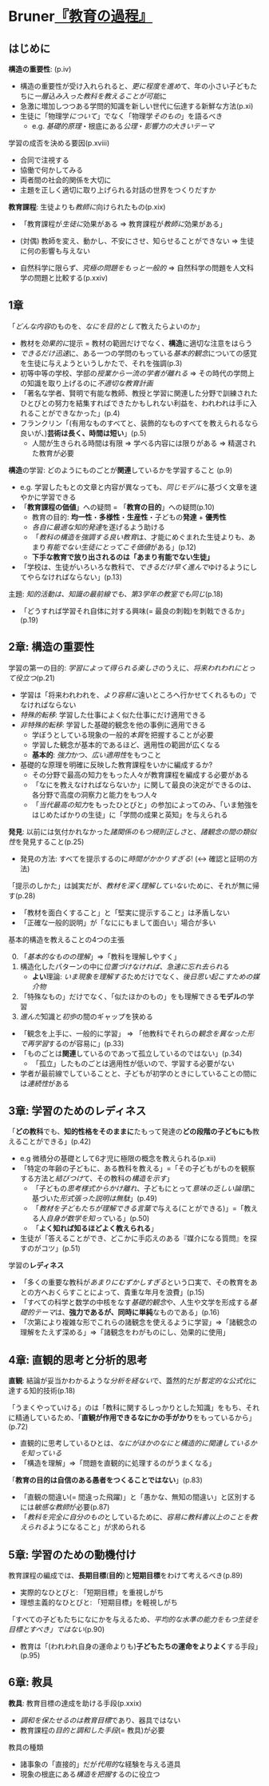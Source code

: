 # Bruner[『教育の過程』](urn:isbn:4007301301)

## はじめに

**構造の重要性**: (p.iv)

- 構造の重要性が受け入れられると、*更に程度を進め*て、年の小さい子どもたちに*一層込み入った教科を教えることが可能*に
- 急激に増加しつつある学問的知識を新しい世代に伝達する新鮮な方法(p.xi)
- 生徒に「物理学*について*」でなく「物理学*そのもの*」を語るべき
	- e.g. *基礎的原理*・根底にある*公理*・*影響力の大きいテーマ*

学習の成否を決める要因(p.xviii)

- 合同で注視する
- 協働で何かしてみる
- 両者間の社会的関係を大切に
- 主題を正しく適切に取り上げられる対話の世界をつくりだすか

**教育課程**: 生徒よりも*教師に*向けられたもの(p.xix)

- 「教育課程が*生徒に*効果がある ⇒ 教育課程が*教師に*効果がある」
- (対偶) 教師を変え、動かし、不安にさせ、知らせることができない ⇒ 生徒に何の影響も与えない

- 自然科学に限らず、*究極の問題をもっと一般的* ⇒ 自然科学の問題を人文科学の問題と比較する(p.xxiv)

## 1章

「*どんな内容*のものを、*なにを目的として*教えたらよいのか」

- 教材を*効果的に*提示 = 教材の範囲だけでなく、**構造**に適切な注意をはらう
- *できるだけ迅速*に、ある一つの学問のもっている*基本的観念*についての感覚を生徒に与えようというしかたで、それを強調(p.3)
- 初等中等の学校、学部の*授業から一流の学者が離れる* ⇒ その時代の学問上の知識を取り上げるのに*不適切な教育計画*
- 「著名な学者、賢明で有能な教師、教授と学習に関連した分野で訓練されたひとびとの努力を結集すればできたかもしれない利益を、われわれは手に入れることができなかった」(p.4)
- フランクリン「(有用なものすべてと、装飾的なものすべてを教えられるなら良いが、)**芸術は長く、時間は短い**」(p.5)
	- 人間が生きられる時間は有限 ⇒ 学べる内容には限りがある ⇒ 精選された教育が必要

**構造**の学習: どのようにものごとが**関連**しているかを学習すること (p.9)

- e.g. 学習したもとの文章と内容が異なっても、*同じモデル*に基づく文章を速やかに学習できる
- 「**教育課程の価値**」への疑問 = 「**教育の目的**」への疑問(p.10)
	- 教育の目的: **均一性**・**多様性**・**生産性**・子どもの**発達** + **優秀性**
	- *各自に最適な知的発達*を遂げるよう助ける
	- 「*教科の構造を強調する良い教育*は、才能にめぐまれた生徒よりも、あまり*有能でない生徒にとってこそ価値*がある」(p.12)
	- **下手な教育で放り出されるのは「あまり有能でない生徒」**
- 「学校は、生徒がいろいろな教科で、*できるだけ早く進んで*ゆけるようにしてやらなければならない」(p.13)

主題: *知的活動は、知識の最前線でも、第3学年の教室でも同じ*(p.18)

- 「どうすれば学習それ自体に対する興味(= 最良の刺戟)を刺戟できるか」(p.19)

## 2章: 構造の重要性

学習の第一の目的: *学習によって得られる楽しさ*のうえに、*将来われわれにとって役立つ*(p.21)

- 学習は「将来われわれを、*より容易に*遠いところへ行かせてくれるもの」でなければならない
- *特殊的転移*: 学習した仕事によく似た仕事にだけ適用できる
- *非特殊的転移*: 学習した基礎的観念を他の事例に適用できる
	- 学ぼうとしている現象の一般的*本質*を把握することが必要
	- 学習した観念が基本的であるほど、適用性の範囲が広くなる
	- **基本的**: *強力*かつ、*広い適用性*をもつこと
- 基礎的な原理を明確に反映した教育課程をいかに編成するか?
	- その分野で最高の知力をもった人々が教育課程を編成する必要がある
	- 「なにを教えなければならないか」に関して最良の決定ができるのは、各分野で高度の洞察力と能力をもつ人々
	- 「*当代最高の知力*をもったひとびと」の参加によってのみ、「いま勉強をはじめたばかりの生徒」に「学問の成果と英知」を与えられる

**発見**: 以前には気付かれなかった*諸関係のもつ規則正しさ*と、*諸観念の間の類似性*を発見すること(p.25)

- 発見の方法: すべてを提示するのに*時間がかかりすぎる*! (↔ 確認と証明の方法)

「提示のしかた」は誠実だが、*教材を深く理解していない*ために、それが無に帰す(p.28)

- 「教材を面白くすること」と「堅実に提示すること」は矛盾しない
- 「正確な一般的説明」が「なににもまして面白い」場合が多い

基本的構造を教えることの4つの主張

0. 「*基本的なものの理解*」⇒「教科を理解しやすく」
0. 構造化したパターンの中に*位置づけなければ、急速に忘れ去られ*る
	- **よい**理論: *いま現象を理解する*ためだけでなく、*後日思い起こすための媒介物*
0. 「特殊なもの」だけでなく、「似たほかのもの」をも理解できる**モデル**の学習
0. *進んだ*知識と*初歩*の間のギャップを狭める

- 「観念を上手に、一般的に学習」 ⇒ 「他教科でそれらの*観念を異なった形で再学習*するのが容易に」(p.33)
- 「ものごとは**関連**しているのであって孤立しているのではない」(p.34)
	- 「孤立」したものごとは適用性が低いので、学習する必要がない
- 学者が最前線でしていることと、子どもが初学のときにしていることの間には*連続性*がある

## 3章: 学習のためのレディネス

「**どの教科**でも、**知的性格をそのままに**たもって発達の**どの段階の子どもにも**教えることができる」(p.42)

- e.g 微積分の基礎として6才児に極限の概念を教えられる(p.xii)
- 「特定の年齢の子どもに、ある教科を教える」=「その子どもがものを観察する方法と*結びつけ*て、その教科の*構造を示す*」
	- 「子どもの*思考様式からかけ離れ*、子どもにとって*意味の乏しい論理*に基づいた*形式張った説明は無駄*」(p.49)
	- 「*教材を子どもたちが理解できる言葉で*与える(ことができる)」=「教える人*自身が数学を知って*いる」(p.50)
	- 「**よく知れば知るほどよく教えられる**」
- 生徒が「答えることができ、どこかに手応えのある『媒介になる質問』を探すのがコツ」(p.51)

学習の**レディネス**

- 「多くの重要な教科が*あまりにむずかしすぎる*という口実で、その教育をあとの方へおくらすことによって、貴重な年月を浪費」(p.15)
- 「すべての科学と数学の中核をなす*基礎的観念*や、人生や文学を形成する*基礎的テーマ*は、**強力であるが、同時に単純**なものである」(p.16)
- 「次第により複雑な形でこれらの諸観念を使えるように学習」⇒「諸観念の理解をたえず深める」⇒「諸観念をわがものにし、効果的に使用」

## 4章: 直観的思考と分析的思考

**直観**: 結論が妥当かわかるような*分析を経ない*で、蓋然的だが*暫定的な公式化*に達する知的技術(p.18)

「うまくやっていける」のは「教科に関するしっかりとした知識」をもち、それに精通しているため、「**直観が作用できるなにかの手がかり**をもっているから」(p.72)

- 直観的に思考しているひとは、*なにがほかのなにと構造的に関連しているかを知っている*
- 「構造を理解」⇒「問題を直観的に処理するのがうまくなる」

「**教育の目的は自信のある愚者をつくることではない**」(p.83)

- 「直観の間違い(= 間違った飛躍)」と「愚かな、無知の間違い」と区別するには*敏感な教師*が必要(p.87)
- 「*教科を完全に自分のもの*としているために、*容易に教科書以上のことを教えられる*ようになること」が求められる

## 5章: 学習のための動機付け

教育課程の編成では、**長期目標**(**目的**)と**短期目標**をわけて考えるべき(p.89)

- 実際的なひとびと: 「短期目標」を重視しがち
- 理想主義的なひとびと: 「短期目標」を軽視しがち

「すべての子どもたちになにかを与えるため、*平均的な水準の能力をもつ生徒を目標とすべき」ではない*(p.90)
- 教育は「(われわれ自身の運命よりも)**子どもたちの運命をよりよく**する手段」(p.95)

## 6章: 教具

**教具**: 教育目標の達成を助ける手段(p.xxix)

- *調和を保たせるのは教育目標*であり、器具ではない
- 教育課程の*目的と調和した手段*(= 教具)が必要

教具の種類

- 諸事象の「直接的」だが*代用的*な経験を与える道具
- 現象の根底にある*構造を把握*するのに役立つ
